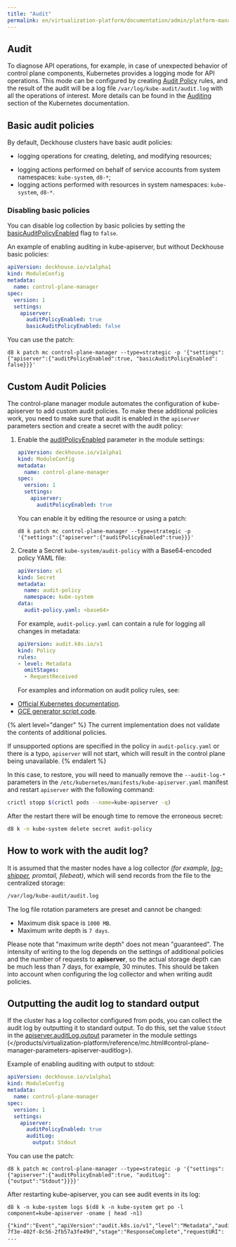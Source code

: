 ```yaml
---
title: "Audit"
permalink: en/virtualization-platform/documentation/admin/platform-management/control-plane-settings/audit.html
---
```


## Audit

To diagnose API operations, for example, in case of unexpected behavior of control plane components, Kubernetes provides a logging mode for API operations. This mode can be configured by creating [Audit Policy](https://kubernetes.io/docs/tasks/debug/debug-cluster/audit/#audit-policy) rules, and the result of the audit will be a log file `/var/log/kube-audit/audit.log` with all the operations of interest. More details can be found in the [Auditing](https://kubernetes.io/docs/tasks/debug/debug-cluster/audit/) section of the Kubernetes documentation.

## Basic audit policies

By default, Deckhouse clusters have basic audit policies:
- logging operations for creating, deleting, and modifying resources;
<!-- TODO what resources are meant here? It would be necessary to clarify. -->
- logging actions performed on behalf of service accounts from system namespaces: `kube-system`, `d8-*`;
- logging actions performed with resources in system namespaces: `kube-system`, `d8-*`.

### Disabling basic policies

You can disable log collection by basic policies by setting the [basicAuditPolicyEnabled](/products/virtualization-platform/reference/mc.html#control-plane-manager-parameters-apiserver-basicauditpolicyenabled) flag to `false`.

An example of enabling auditing in kube-apiserver, but without Deckhouse basic policies:

```yaml
apiVersion: deckhouse.io/v1alpha1
kind: ModuleConfig
metadata:
  name: control-plane-manager
spec:
  version: 1
  settings:
    apiserver:
      auditPolicyEnabled: true
      basicAuditPolicyEnabled: false
```

You can use the patch:

```shell
d8 k patch mc control-plane-manager --type=strategic -p '{"settings":{"apiserver":{"auditPolicyEnabled":true, "basicAuditPolicyEnabled": false}}}'
```

## Custom Audit Policies

The control-plane manager module automates the configuration of kube-apiserver to add custom audit policies. To make these additional policies work, you need to make sure that audit is enabled in the `apiserver` parameters section and create a secret with the audit policy:

1. Enable the [auditPolicyEnabled](/products/virtualization-platform/reference/mc.html#control-plane-manager-parameters-apiserver-auditpolicyenabled) parameter in the module settings:

   ```yaml
   apiVersion: deckhouse.io/v1alpha1
   kind: ModuleConfig
   metadata:
     name: control-plane-manager
   spec:
     version: 1
     settings:
       apiserver:
         auditPolicyEnabled: true
   ```

   You can enable it by editing the resource or using a patch:

   ```shell
   d8 k patch mc control-plane-manager --type=strategic -p '{"settings":{"apiserver":{"auditPolicyEnabled":true}}}'
   ```

1. Create a Secret `kube-system/audit-policy` with a Base64-encoded policy YAML file:

   ```yaml
   apiVersion: v1
   kind: Secret
   metadata:
     name: audit-policy
     namespace: kube-system
   data:
     audit-policy.yaml: <base64>
   ```

   For example, `audit-policy.yaml` can contain a rule for logging all changes in metadata:

   ```yaml
   apiVersion: audit.k8s.io/v1
   kind: Policy
   rules:
   - level: Metadata
     omitStages:
     - RequestReceived
   ```

   For examples and information on audit policy rules, see:

- [Official Kubernetes documentation](https://kubernetes.io/docs/tasks/debug/debug-cluster/audit/#audit-policy).
- [GCE generator script code](https://github.com/kubernetes/kubernetes/blob/0ef45b4fcf7697ea94b96d1a2fe1d9bffb692f3a/cluster/gce/gci/configure-helper.sh#L722-L862).

{% alert level="danger" %}
The current implementation does not validate the contents of additional policies.

If unsupported options are specified in the policy in `audit-policy.yaml` or there is a typo, `apiserver` will not start, which will result in the control plane being unavailable.
{% endalert %}

In this case, to restore, you will need to manually remove the `--audit-log-*` parameters in the `/etc/kubernetes/manifests/kube-apiserver.yaml` manifest and restart `apiserver` with the following command:

```bash
crictl stopp $(crictl pods --name=kube-apiserver -q)
```

After the restart there will be enough time to remove the erroneous secret:

```bash
d8 k -n kube-system delete secret audit-policy
```

## How to work with the audit log?

It is assumed that the master nodes have a log collector *(for example, [log-shipper](../../../../reference/cr/clusterloggingconfig.html), promtail, filebeat)*, which will send records from the file to the centralized storage:

```bash
/var/log/kube-audit/audit.log
```

The log file rotation parameters are preset and cannot be changed:
- Maximum disk space is `1000 MB`.
- Maximum write depth is `7 days`.

Please note that "maximum write depth" does not mean "guaranteed". The intensity of writing to the log depends on the settings of additional policies and the number of requests to **apiserver**, so the actual storage depth can be much less than 7 days, for example, 30 minutes. This should be taken into account when configuring the log collector and when writing audit policies.

## Outputting the audit log to standard output

If the cluster has a log collector configured from pods, you can collect the audit log by outputting it to standard output. To do this, set the value `Stdout` in the [apiserver.auditLog.output](/products/virtualization-platform/reference/mc.html#control-plane-manager-parameters-apiserver-auditlog) parameter in the module settings (</products/virtualization-platform/reference/mc.html#control-plane-manager-parameters-apiserver-auditlog>).

Example of enabling auditing with output to stdout:

```yaml
apiVersion: deckhouse.io/v1alpha1
kind: ModuleConfig
metadata:
  name: control-plane-manager
spec:
  version: 1
  settings:
    apiserver:
      auditPolicyEnabled: true
      auditLog:
        output: Stdout
```

You can use the patch:

```shell
d8 k patch mc control-plane-manager --type=strategic -p '{"settings":{"apiserver":{"auditPolicyEnabled":true, "auditLog":{"output":"Stdout"}}}}'
```

After restarting kube-apiserver, you can see audit events in its log:

```shell
d8 k -n kube-system logs $(d8 k -n kube-system get po -l component=kube-apiserver -oname | head -n1)

{"kind":"Event","apiVersion":"audit.k8s.io/v1","level":"Metadata","auditID":"38a26239-7f3e-402f-8c56-2fb57a3fe49d","stage":"ResponseComplete","requestURI": ...
```
